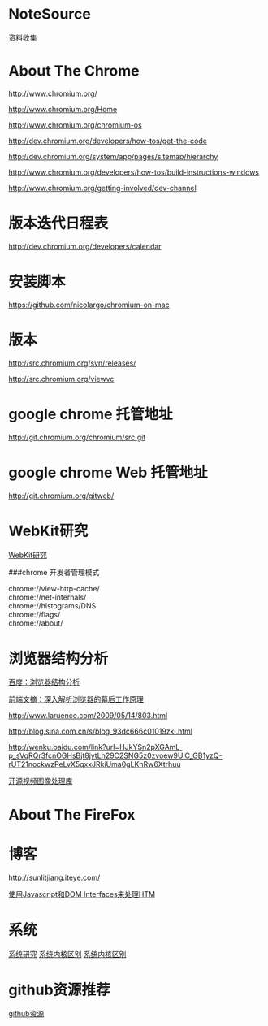 NoteSource
==========

资料收集



About The Chrome
===========================


http://www.chromium.org/

http://www.chromium.org/Home

http://www.chromium.org/chromium-os

http://dev.chromium.org/developers/how-tos/get-the-code

http://dev.chromium.org/system/app/pages/sitemap/hierarchy

http://www.chromium.org/developers/how-tos/build-instructions-windows

http://www.chromium.org/getting-involved/dev-channel

版本迭代日程表
===============
http://dev.chromium.org/developers/calendar

安装脚本
===============
https://github.com/nicolargo/chromium-on-mac


版本
===============

http://src.chromium.org/svn/releases/

http://src.chromium.org/viewvc

google chrome 托管地址
===============
http://git.chromium.org/chromium/src.git

google chrome Web 托管地址
===============
http://git.chromium.org/gitweb/




WebKit研究
=======================
[WebKit研究](http://blog.csdn.net/HorkyChen/article/category/1145418/1)


###chrome 开发者管理模式

chrome://view-http-cache/  
chrome://net-internals/  
chrome://histograms/DNS  
chrome://flags/   
chrome://about/ 

浏览器结构分析
========================


[百度：浏览器结构分析](http://www.baidu.com/s?wd=%E6%B5%8F%E8%A7%88%E5%99%A8%E7%BB%93%E6%9E%84%E5%88%86%E6%9E%90&rsv_spt=1&issp=1&f=8&rsv_bp=0&rsv_idx=2&ie=utf-8&tn=baiduhome_pg)

[前端文摘：深入解析浏览器的幕后工作原理](http://www.cnblogs.com/lhb25/p/how-browsers-work.html)

http://www.laruence.com/2009/05/14/803.html

http://blog.sina.com.cn/s/blog_93dc666c01019zkl.html


http://wenku.baidu.com/link?url=HJkYSn2pXGAmL-p_sVqRQr3fcnOGHsBjt8jytLh29C2SNG5z0zvoew9UlC_GB1yzQ-rUT21nockwzPeLvX5qxxJRkiUma0gLKnRw6Xtrhuu



[ 开源视频图像处理库](http://blog.csdn.net/wwl33695/article/details/17754135)

[](http://blog.csdn.net/wwl33695/article/category/1243208)




About The FireFox
===========================

博客
=====
http://sunlitjiang.iteye.com/

[使用Javascript和DOM Interfaces来处理HTM](https://developer.mozilla.org/zh-CN/docs/preview-wiki-content)











系统
=================
[系统研究](http://blog.csdn.net/wwl33695/article/category/1279070)
[系统内核区别](http://blog.csdn.net/wwl33695/article/details/8172938)
[系统内核区别](http://bbs.chinaunix.net/thread-1940245-1-1.html)




github资源推荐
==============
[github资源](http://blog.csdn.net/wwl33695/article/details/9185381)











